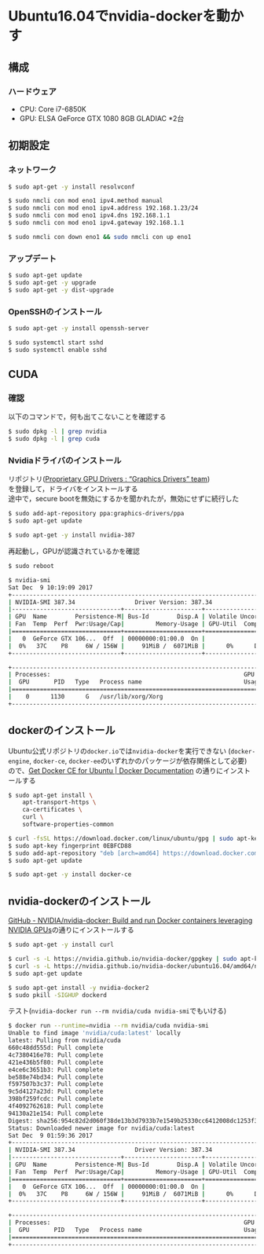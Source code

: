 # Ubuntu16.04でnvidia-dockerを動かす

## 構成
### ハードウェア
- CPU: Core i7-6850K
- GPU: ELSA GeForce GTX 1080 8GB GLADIAC *2台


## 初期設定
### ネットワーク
```bash
$ sudo apt-get -y install resolvconf

$ sudo nmcli con mod eno1 ipv4.method manual
$ sudo nmcli con mod eno1 ipv4.address 192.168.1.23/24
$ sudo nmcli con mod eno1 ipv4.dns 192.168.1.1
$ sudo nmcli con mod eno1 ipv4.gateway 192.168.1.1

$ sudo nmcli con down eno1 && sudo nmcli con up eno1
```

### アップデート
```bash
$ sudo apt-get update
$ sudo apt-get -y upgrade
$ sudo apt-get -y dist-upgrade
```

### OpenSSHのインストール
```bash
$ sudo apt-get -y install openssh-server

$ sudo systemctl start sshd
$ sudo systemctl enable sshd
```

## CUDA
### 確認
以下のコマンドで，何も出てこないことを確認する
```bash
$ sudo dpkg -l | grep nvidia
$ sudo dpkg -l | grep cuda
```

### Nvidiaドライバのインストール
リポジトリ([Proprietary GPU Drivers : “Graphics Drivers” team](https://launchpad.net/~graphics-drivers/+archive/ubuntu/ppa))  
を登録して，ドライバをインストールする  
途中で，secure bootを無効にするかを聞かれたが，無効にせずに続行した
```bash
$ sudo add-apt-repository ppa:graphics-drivers/ppa
$ sudo apt-get update

$ sudo apt-get -y install nvidia-387
```

再起動し，GPUが認識されているかを確認
```bash
$ sudo reboot

$ nvidia-smi
Sat Dec  9 10:19:09 2017       
+-----------------------------------------------------------------------------+
| NVIDIA-SMI 387.34                 Driver Version: 387.34                    |
|-------------------------------+----------------------+----------------------+
| GPU  Name        Persistence-M| Bus-Id        Disp.A | Volatile Uncorr. ECC |
| Fan  Temp  Perf  Pwr:Usage/Cap|         Memory-Usage | GPU-Util  Compute M. |
|===============================+======================+======================|
|   0  GeForce GTX 106...  Off  | 00000000:01:00.0  On |                  N/A |
|  0%   37C    P8     6W / 156W |     91MiB /  6071MiB |      0%      Default |
+-------------------------------+----------------------+----------------------+

+-----------------------------------------------------------------------------+
| Processes:                                                       GPU Memory |
|  GPU       PID   Type   Process name                             Usage      |
|=============================================================================|
|    0      1130      G   /usr/lib/xorg/Xorg                            89MiB |
+-----------------------------------------------------------------------------+
```


## dockerのインストール
Ubuntu公式リポジトリの`docker.io`では`nvidia-docker`を実行できない
(`docker-engine`, `docker-ce`, `docker-ee`のいずれかのパッケージが依存関係として必要)
ので、[Get Docker CE for Ubuntu | Docker Documentation](https://docs.docker.com/engine/installation/linux/docker-ce/ubuntu/#set-up-the-repository)
の通りにインストールする

```bash
$ sudo apt-get install \
    apt-transport-https \
    ca-certificates \
    curl \
    software-properties-common

$ curl -fsSL https://download.docker.com/linux/ubuntu/gpg | sudo apt-key add -
$ sudo apt-key fingerprint 0EBFCD88
$ sudo add-apt-repository "deb [arch=amd64] https://download.docker.com/linux/ubuntu $(lsb_release -cs) stable"
$ sudo apt-get update

$ sudo apt-get -y install docker-ce
```


## nvidia-dockerのインストール
[GitHub - NVIDIA/nvidia-docker: Build and run Docker containers leveraging NVIDIA GPUs](https://github.com/NVIDIA/nvidia-docker)の通りにインストールする

```bash
$ sudo apt-get -y install curl

$ curl -s -L https://nvidia.github.io/nvidia-docker/gpgkey | sudo apt-key add -
$ curl -s -L https://nvidia.github.io/nvidia-docker/ubuntu16.04/amd64/nvidia-docker.list | sudo tee /etc/apt/sources.list.d/nvidia-docker.list
$ sudo apt-get update

$ sudo apt-get install -y nvidia-docker2
$ sudo pkill -SIGHUP dockerd
```

テスト(`nvidia-docker run --rm nvidia/cuda nvidia-smi`でもいける)

```bash
$ docker run --runtime=nvidia --rm nvidia/cuda nvidia-smi
Unable to find image 'nvidia/cuda:latest' locally
latest: Pulling from nvidia/cuda
660c48dd555d: Pull complete
4c7380416e78: Pull complete
421e436b5f80: Pull complete
e4ce6c3651b3: Pull complete
be588e74bd34: Pull complete
f597507b3c37: Pull complete
9c5d4127a23d: Pull complete
398bf259fcdc: Pull complete
4f4092762618: Pull complete
94130a21e154: Pull complete
Digest: sha256:954c82d2d060f38de13b3d7933b7e1549b25330cc6412008dc1253f3c148448d
Status: Downloaded newer image for nvidia/cuda:latest
Sat Dec  9 01:59:36 2017       
+-----------------------------------------------------------------------------+
| NVIDIA-SMI 387.34                 Driver Version: 387.34                    |
|-------------------------------+----------------------+----------------------+
| GPU  Name        Persistence-M| Bus-Id        Disp.A | Volatile Uncorr. ECC |
| Fan  Temp  Perf  Pwr:Usage/Cap|         Memory-Usage | GPU-Util  Compute M. |
|===============================+======================+======================|
|   0  GeForce GTX 106...  Off  | 00000000:01:00.0  On |                  N/A |
|  0%   37C    P8     6W / 156W |     91MiB /  6071MiB |      0%      Default |
+-------------------------------+----------------------+----------------------+

+-----------------------------------------------------------------------------+
| Processes:                                                       GPU Memory |
|  GPU       PID   Type   Process name                             Usage      |
|=============================================================================|
+-----------------------------------------------------------------------------+
```

